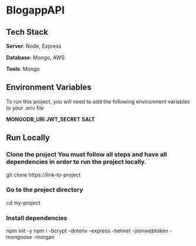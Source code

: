 # BlogappAPI



## Tech Stack
**Server**: Node, Express

**Database**: Mongo, AWS

**Tools**: Mongo

## Environment Variables
To run this project, you will need to add the following environment variables to your .env file

**MONGODB_URI** 
**JWT_SECRET**
**SALT**

## Run Locally

### Clone the project You must follow all steps and have all dependencies in order to run the project locally.

  git clone https://link-to-project

### Go to the project directory

  cd my-project

### Install dependencies

  npm init -y
  npm i
    -bcrypt
    -dotenv
    -express
    -helmet
    -jsonwebtoken
    -mongoose
    -morgan
  